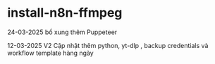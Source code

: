 # install-n8n-ffmpeg
24-03-2025 
bổ xung thêm Puppeteer

12-03-2025
V2 Cập nhật thêm python, yt-dlp , backup credentials và workflow template hàng ngày 
